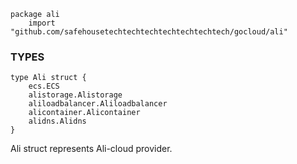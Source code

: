 ```
package ali
    import "github.com/safehousetechtechtechtechtechtechtech/gocloud/ali"
```

### TYPES

```
type Ali struct {
    ecs.ECS
    alistorage.Alistorage
    aliloadbalancer.Aliloadbalancer
    alicontainer.Alicontainer
    alidns.Alidns
}
```

Ali struct represents Ali-cloud provider.

